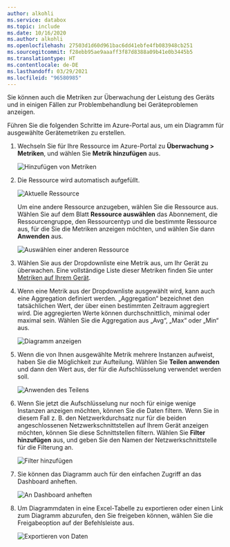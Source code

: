 ```yaml
---
author: alkohli
ms.service: databox
ms.topic: include
ms.date: 10/16/2020
ms.author: alkohli
ms.openlocfilehash: 27503d1d60d961bac6dd41ebfe4fb083948cb251
ms.sourcegitcommit: f28ebb95ae9aaaff3f87d8388a09b41e0b3445b5
ms.translationtype: HT
ms.contentlocale: de-DE
ms.lasthandoff: 03/29/2021
ms.locfileid: "96580985"
---
```

Sie können auch die Metriken zur Überwachung der Leistung des Geräts und in einigen Fällen zur Problembehandlung bei Geräteproblemen anzeigen.

Führen Sie die folgenden Schritte im Azure-Portal aus, um ein Diagramm für ausgewählte Gerätemetriken zu erstellen.

1. Wechseln Sie für Ihre Ressource im Azure-Portal zu **Überwachung > Metriken**, und wählen Sie **Metrik hinzufügen** aus.

    ![Hinzufügen von Metriken](media/data-box-gateway-view-metrics/view-metrics-add-metric.png)

2. Die Ressource wird automatisch aufgefüllt.  

    ![Aktuelle Ressource](media/data-box-gateway-view-metrics/view-metrics-current-resource.png)

    Um eine andere Ressource anzugeben, wählen Sie die Ressource aus. Wählen Sie auf dem Blatt **Ressource auswählen** das Abonnement, die Ressourcengruppe, den Ressourcentyp und die bestimmte Ressource aus, für die Sie die Metriken anzeigen möchten, und wählen Sie dann **Anwenden** aus.

    ![Auswählen einer anderen Ressource](media/data-box-gateway-view-metrics/view-metrics-choose-another-resource.png)

3. Wählen Sie aus der Dropdownliste eine Metrik aus, um Ihr Gerät zu überwachen. Eine vollständige Liste dieser Metriken finden Sie unter [Metriken auf Ihrem Gerät](#metrics-on-your-device).

4. Wenn eine Metrik aus der Dropdownliste ausgewählt wird, kann auch eine Aggregation definiert werden. „Aggregation“ bezeichnet den tatsächlichen Wert, der über einen bestimmten Zeitraum aggregiert wird. Die aggregierten Werte können durchschnittlich, minimal oder maximal sein. Wählen Sie die Aggregation aus „Avg“, „Max“ oder „Min“ aus.

    ![Diagramm anzeigen](media/data-box-gateway-view-metrics/view-metrics-view-chart.png)

5. Wenn die von Ihnen ausgewählte Metrik mehrere Instanzen aufweist, haben Sie die Möglichkeit zur Aufteilung. Wählen Sie **Teilen anwenden** und dann den Wert aus, der für die Aufschlüsselung verwendet werden soll.

    ![Anwenden des Teilens](media/data-box-gateway-view-metrics/view-metrics-apply-splitting.png)

6. Wenn Sie jetzt die Aufschlüsselung nur noch für einige wenige Instanzen anzeigen möchten, können Sie die Daten filtern. Wenn Sie in diesem Fall z. B. den Netzwerkdurchsatz nur für die beiden angeschlossenen Netzwerkschnittstellen auf Ihrem Gerät anzeigen möchten, können Sie diese Schnittstellen filtern. Wählen Sie **Filter hinzufügen** aus, und geben Sie den Namen der Netzwerkschnittstelle für die Filterung an.

    ![Filter hinzufügen](media/data-box-gateway-view-metrics/view-metrics-add-filter.png)

7. Sie können das Diagramm auch für den einfachen Zugriff an das Dashboard anheften.

    ![An Dashboard anheften](media/data-box-gateway-view-metrics/view-metrics-pin-to-dashboard.png)

8. Um Diagrammdaten in eine Excel-Tabelle zu exportieren oder einen Link zum Diagramm abzurufen, den Sie freigeben können, wählen Sie die Freigabeoption auf der Befehlsleiste aus.

    ![Exportieren von Daten](media/data-box-gateway-view-metrics/view-metrics-export-data.png)
